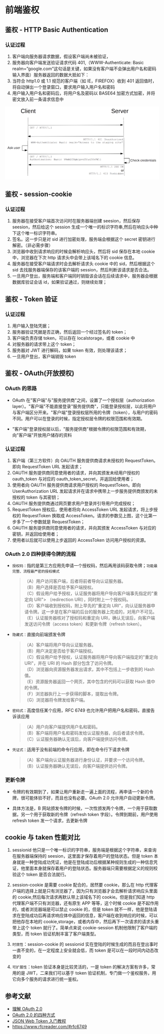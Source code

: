 # 前端鉴权

## 鉴权 - HTTP Basic Authentication

### 认证过程

1. 客户端向服务器请求数据，假设客户端尚未被验证，
2. 服务器向客户端发送验证请求代码 401,（WWW-Authenticate: Basic realm=”google.com”这句话是关键，如果没有客户端不会弹出用户名和密码输入界面）服务器返回的数据大抵如下：
3. 当符合 http1.0 或 1.1 规范的客户端（如 IE，FIREFOX）收到 401 返回值时，将自动弹出一个登录窗口，要求用户输入用户名和密码
4. 用户输入用户名和密码后，将用户名及密码以 BASE64 加密方式加密，并将密文放入前一条请求信息中

![HTTP Basic Authentication](./imgs/HTTPBasic.png)

## 鉴权 - session-cookie

### 认证过程

1. 服务器在接受客户端首次访问时在服务器端创建 seesion，然后保存 seesion，然后给这个 session 生成一个唯一的标识字符串,然后在响应头中种下这个唯一标识字符串。
2. 签名。这一步只是对 sid 进行加密处理，服务端会根据这个 secret 密钥进行解密。（非必需步骤）
3. 浏览器中收到请求响应的时候会解析响应头，然后将 sid 保存在本地 cookie 中，浏览器在下次 http 请求头中会带上该域名下的 cookie 信息。
4. 服务器在接受客户端请求时会去解析请求头 cookie 中的 sid，然后根据这个 sid 去找服务器端保存的该客户端的 session，然后判断该请求是否合法。
5. 一旦用户登出，服务端和客户端同时销毁该会话在后续请求中，服务器会根据数据库验证会话 id，如果验证通过，则继续处理；

## 鉴权 - Token 验证

### 认证过程

1. 用户输入登陆凭据；
2. 服务器验证凭据是否正确，然后返回一个经过签名的 token；
3. 客户端负责存储 token，可以存在 localstorage，或者 cookie 中
4. 对服务器的请求带上这个 token；
5. 服务器对 JWT 进行解码，如果 token 有效，则处理该请求；
6. 一旦用户登出，客户端销毁 token

## 鉴权 - OAuth(开放授权)

### OAuth 的思路

- OAuth 在"客户端"与"服务提供商"之间，设置了一个授权层（authorization layer）。"客户端"不能直接登录"服务提供商"，只能登录授权层，以此将用户与客户端区分开来。"客户端"登录授权层所用的令牌（token），与用户的密码不同。用户可以在登录的时候，指定授权层令牌的权限范围和有效期。

- "客户端"登录授权层以后，"服务提供商"根据令牌的权限范围和有效期，向"客户端"开放用户储存的资料

### 认证过程

1. 客户端（第三方软件）向 OAUTH 服务提供商请求未授权的 RequestToken。即向 RequestToken URL 发起请求；
2. OAUTH 服务提供商同意使用者的请求，并向其颁发未经用户授权的 oauth_token 与对应的 oauth_token_secret，并返回给使用者；
3. 使用者向 OAUTH 服务提供商请求用户授权的 RequestToken。即向 UserAuthorization URL 发起请求并在请求中携带上一步服务提供商颁发的未授权的 token 与其密钥；
4. OAUTH 服务提供商通过网页要求用户登录并引导用户完成授权；
5. RequestToken 授权后，使用者将向 AccessToken URL 发起请求，将上步授权的 RequestToken 换取成 AccessToken。请求的参数见上图，这个比第一步多了一个参数就是 RequestToken；
6. OAUTH 服务提供商同意使用者的请求，并向其颁发 AccessToken 与对应的密钥，并返回给使用者；
7. 使用者以后就可以使用上步返回的 AccessToken 访问用户授权的资源。

### OAuth 2.0 四种获得令牌的流程

- `授权码：`指的是第三方应用先申请一个授权码，然后再用该码获取令牌；`功能最完整、流程最严密的授权模式`

  > （A）用户访问客户端，后者将前者导向认证服务器。 <br>
  > （B）用户选择是否给予客户端授权。 <br>
  > （C）假设用户给予授权，认证服务器将用户导向客户端事先指定的"重定向 URI"> （redirection URI），同时附上一个授权码。 <br>
  > （D）客户端收到授权码，附上早先的"重定向 URI"，向认证服务器申请令牌。这一步是在客户端的后台的服务器上完成的，对用户不可见。 <br>
  > （E）认证服务器核对了授权码和重定向 URI，确认无误后，向客户端发送访问令牌（access token）和更新令牌（refresh token）。 <br>

- `隐藏式：`直接向前端颁发令牌

  > （A）客户端将用户导向认证服务器。<br>
  > （B）用户决定是否给于客户端授权。<br>
  > （C）假设用户给予授权，认证服务器将用户导向客户端指定的"重定向 URI"，并在 URI 的 Hash 部分包含了访问令牌。<br>
  > （D）浏览器向资源服务器发出请求，其中不包括上一步收到的 Hash 值。<br>
  > （E）资源服务器返回一个网页，其中包含的代码可以获取 Hash 值中的令牌。<br>
  > （F）浏览器执行上一步获得的脚本，提取出令牌。<br>
  > （G）浏览器将令牌发给客户端。<br>

- `密码式：`高度信任某个应用，RFC 6749 也允许用户把用户名和密码，直接告诉该应用

  > （A）用户向客户端提供用户名和密码。<br>
  > （B）客户端将用户名和密码发给认证服务器，向后者请求令牌。<br>
  > （C）认证服务器确认无误后，向客户端提供访问令牌。<br>

- `凭证式：`适用于没有前端的命令行应用，即在命令行下请求令牌
  > （A）客户端向认证服务器进行身份认证，并要求一个访问令牌。<br>
  > （B）认证服务器确认无误后，向客户端提供访问令牌。

### 更新令牌

- 令牌的有效期到了，如果让用户重新走一遍上面的流程，再申请一个新的令牌，很可能体验不好，而且也没有必要。OAuth 2.0 允许用户自动更新令牌。

- 具体方法是，B 网站颁发令牌的时候，一次性颁发两个令牌，一个用于获取数据，另一个用于获取新的令牌（refresh token 字段）。令牌到期前，用户使用 refresh token 发一个请求，去更新令牌

## cookie 与 taken 性能对比

1. sessionid 他只是一个唯一标识的字符串，服务端是根据这个字符串，来查询在服务器端保持的 seesion，这里面才保存着用户的登陆状态。但是 token 本身就是一种登陆成功凭证，他是在登陆成功后根据某种规则生成的一种信息凭证，他里面本身就保存着用户的登陆状态。服务器端只需要根据定义的规则校验这个 token 是否合法就行。

2. session-cookie 是需要 cookie 配合的，居然要 cookie，那么在 http 代理客户端的选择上就是只有浏览器了，因为只有浏览器才会去解析请求响应头里面的 cookie,然后每次请求再默认带上该域名下的 cookie。但是我们知道 http 代理客户端不只有浏览器，还有原生 APP 等等，这个时候 cookie 是不起作用的，或者浏览器端是可以禁止 cookie 的，但是 token 就不一样，他是登陆请求在登陆成功后再请求响应体中返回的信息，客户端在收到响应的时候，可以把他存在本地的 cookie,storage，或者内存中，然后再下一次请求的请求头重带上这个 token 就行了。简单点来说 cookie-session 机制他限制了客户端的类型，而 token 验证机制丰富了客户端类型。

3. `时效性`：session-cookie 的 sessionid 实在登陆的时候生成的而且在登出事时一直不变的，在一定程度上安全就会低，而 token 是可以在一段时间内动态改变的

4. `可扩展性`：token 验证本身是比较灵活的，一是 token 的解决方案有许多，常用的是 JWT，二来我们可以基于 token 验证机制，专门做一个鉴权服务，用它向多个服务的请求进行统一鉴权。

## 参考文献

- [理解 OAuth 2.0](https://www.ruanyifeng.com/blog/2014/05/oauth_2_0.html)
- [OAuth 2.0 的四种方式](https://www.ruanyifeng.com/blog/2019/04/oauth-grant-types.html)
- [JSON Web Token 入门教程](https://www.ruanyifeng.com/blog/2018/07/json_web_token-tutorial.html)
- https://www.rfcreader.com/#rfc6749
